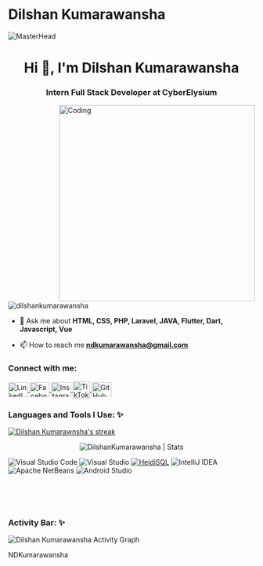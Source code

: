 # Dilshan Kumarawansha
![MasterHead](https://img.freepik.com/free-vector/programmer-work-with-working-day-symbols-flat-illustration_1284-60322.jpg?w=826&t=st=1689404434~exp=1689405034~hmac=e5a3901daf190904d21571e08baf9d22290edd3603e7453fe1a6f9ba0d31a3ca)

<h1 align="center">Hi 👋, I'm Dilshan Kumarawansha</h1>
<h3 align="center">Intern Full Stack Developer at CyberElysium</h3>
<img align="right" alt="Coding" width="400" src="https://raw.githubusercontent.com/onimur/.github/master/.resources/git-header.svg">
<!--  <img width="55%" align="right" alt="Github" src="" /> -->

<p align="left"> <img src="https://komarev.com/ghpvc/?username=nimeshdkumarawansha&label=Profile%20views&color=0e75b6&style=flat" alt="dilshankumarawansha" /> </p>

- 💬 Ask me about **HTML, CSS, PHP, Laravel, JAVA, Flutter, Dart, Javascript, Vue**

- 📫 How to reach me **ndkumarawansha@gmail.com**

<h3 align="left">Connect with me:</h3>
<p align="left">
  <a href="https://www.linkedin.com/in/ndkumarawansha/" target="_blank">
  <img align="center" src="https://raw.githubusercontent.com/rahuldkjain/github-profile-readme-generator/master/src/images/icons/Social/linked-in-alt.svg" alt="LinkedIn" height="30" width="40" />
</a>
<a href="https://www.facebook.com/ndkbrands?mibextid=ZbWKwL" target="_blank">
  <img align="center" src="https://raw.githubusercontent.com/rahuldkjain/github-profile-readme-generator/master/src/images/icons/Social/facebook.svg" alt="Facebook" height="30" width="40" />
</a>
  <a href="https://www.instagram.com/nimeshdilshan.kumarawnsha/" target="_blank">
  <img align="center" src="https://raw.githubusercontent.com/rahuldkjain/github-profile-readme-generator/master/src/images/icons/Social/instagram.svg" alt="Instagram" height="30" width="40" />
</a>

<a href="https://www.tiktok.com/@nimeshdilshan027" target="_blank">
  <img align="center" src="https://seeklogo.com/images/T/tiktok-share-icon-black-logo-29FFD062A0-seeklogo.com.png" alt="TikTok" height="35" width="35" />
</a>

<a href="https://github.com/nimeshdkumarawansha" target="_blank">
  <img align="center" src="https://raw.githubusercontent.com/rahuldkjain/github-profile-readme-generator/master/src/images/icons/Social/github.svg" alt="GitHub" height="30" width="40" />
</a>

</p>
<h3 align="left">Languages and Tools I Use: ✨</h3>
<!-- <p><img align="left" src="https://github-readme-stats.vercel.app/api/top-langs?username=nimeshdkumarawansha&show_icons=true&locale=en&layout=compact" alt="ndkumarawansha" /></p>
 -->
<p align="left">
  <p align="left">
    <a href="https://github.com/nimeshdkumarawansha/github-readme-streak-stats">
        <img title="🔥 Get streak stats for your profile at git.io/streak-stats" alt="Dilshan Kumarawnsha's streak" src="https://github-readme-streak-stats.herokuapp.com?username=nimeshdkumarawansha&theme=soft-green"/>
    </a>
  </p>
</p>

<div align="center">
<img src="https://github-readme-stats.vercel.app/api?username=nimeshdkumarawansha&show_icons=true&theme=gotham" alt="DilshanKumarawansha | Stats" />
</p>
</div>

![Visual Studio Code](https://img.shields.io/badge/Visual%20Studio%20Code-0078d7.svg?style=for-the-badge&logo=visual-studio-code&logoColor=white)
![Visual Studio](https://img.shields.io/badge/Visual%20Studio-5C2D91.svg?style=for-the-badge&logo=visual-studio&logoColor=white)
[![HeidiSQL](https://img.shields.io/badge/HeidiSQL-4479A1?style=for-the-badge&logoColor=white)](https://www.heidisql.com/)
![IntelliJ IDEA](https://img.shields.io/badge/IntelliJ%20IDEA-000000.svg?style=for-the-badge&logo=intellij-idea&logoColor=FF69B4)
![Apache NetBeans](https://img.shields.io/badge/Apache%20NetBeans-FF69B4.svg?style=for-the-badge&logo=apache-netbeans-ide&logoColor=1E90FF)
![Android Studio](https://img.shields.io/badge/Android%20Studio-3DDC84.svg?style=for-the-badge&logo=android-studio&logoColor=white)


<br>
<br>
<br>
<h3 align="left">Activity Bar: ✨</h3>

<div><img  alt="Dilshan Kumarawansha Activity Graph" src="https://github-profile-summary-cards.vercel.app/api/cards/profile-details?username=nimeshdkumarawansha&theme=gruvbox"/></div>

NDKumarawansha
